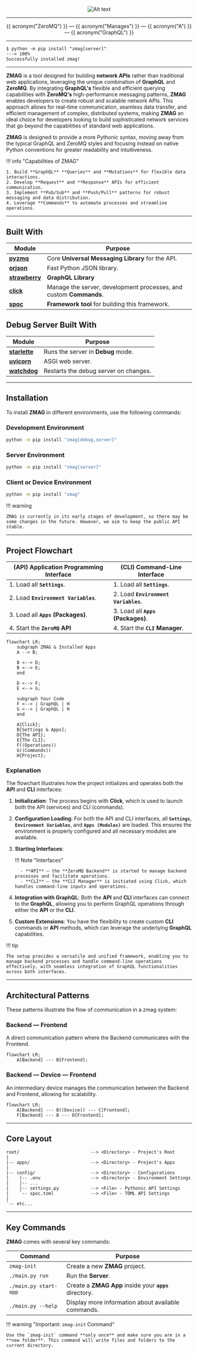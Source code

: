 #

<div style="text-align:center; margin-top: -60px">
 <img src="assets/images/title.png" alt="Alt text" class="title-image" />
</div>

---

<p align="center" class="name-acronym" >
    {{ acronym("ZeroMQ") }} —
    {{ acronym("Manages") }} —
    {{ acronym("A") }} —
    {{ acronym("GraphQL") }}
</p>

---

<!-- termynal -->

```
$ python -m pip install "zmag[server]"
---> 100%
Successfully installed zmag!
```

---

**ZMAG** is a tool designed for building **network APIs** rather than traditional web applications, leveraging the unique combination of **GraphQL** and **ZeroMQ**. By integrating **GraphQL's** flexible and efficient querying capabilities with **ZeroMQ's** high-performance messaging patterns, **ZMAG** enables developers to create robust and scalable network APIs. This approach allows for real-time communication, seamless data transfer, and efficient management of complex, distributed systems, making **ZMAG** an ideal choice for developers looking to build sophisticated network services that go beyond the capabilities of standard web applications.

**ZMAG** is designed to provide a more Pythonic syntax, moving away from the typical GraphQL and ZeroMQ styles and focusing instead on native Python conventions for greater readability and intuitiveness.

!!! info "Capabilities of ZMAG"

    1. Build **GraphQL** **Queries** and **Mutations** for flexible data interactions.
    2. Develop **Request** and **Response** APIs for efficient communication.
    3. Implement **Pub/Sub** and **Push/Pull** patterns for robust messaging and data distribution.
    4. Leverage **Commands** to automate processes and streamline operations.

---

## Built With

| Module                                         | Purpose                                                            |
| ---------------------------------------------- | ------------------------------------------------------------------ |
| [**pyzmq**](https://pyzmq.readthedocs.io)      | Core **Universal Messaging Library** for the API.                  |
| [**orjson**](https://github.com/ijl/orjson)    | Fast Python JSON library.                                          |
| [**strawberry**](https://strawberry.rocks/)    | **GraphQL Library**                                                |
| [**click**](https://github.com/pallets/click/) | Manage the server, development processes, and custom **Commands**. |
| [**spoc**](https://pypi.org/project/spoc/)     | **Framework tool** for building this framework.                    |

## Debug Server Built With

| Module                                                   | Purpose                               |
| -------------------------------------------------------- | ------------------------------------- |
| [**starlette**](https://www.starlette.io/)               | Runs the server in **Debug** mode.    |
| [**uvicorn**](https://www.uvicorn.org/)                  | ASGI web server.                      |
| [**watchdog**](https://github.com/gorakhargosh/watchdog) | Restarts the debug server on changes. |

---

## Installation

To install **ZMAG** in different environments, use the following commands:

### **Development** Environment

```sh
python -m pip install "zmag[debug,server]"
```

### **Server** Environment

```sh
python -m pip install "zmag[server]"
```

### **Client** or **Device** Environment

```sh
python -m pip install "zmag"
```

!!! warning

    ZMAG is currently in its early stages of development, so there may be some changes in the future. However, we aim to keep the public API stable.

---

## Project **Flowchart**

| **(API)** Application Programming Interface | **(CLI)** Command-Line Interface     |
| ------------------------------------------- | ------------------------------------ |
| 1. Load all **`Settings`**.                 | 1. Load all **`Settings`**.          |
| 2. Load **`Environment Variables`**.        | 2. Load **`Environment Variables`**. |
| 3. Load all **`Apps` (Packages)**.          | 3. Load all **`Apps` (Packages)**.   |
| 4. Start the **`ZeroMQ`** **API**           | 4. Start the **`CLI`** **Manager**.  |

```mermaid
flowchart LR;
    subgraph ZMAG & Installed Apps
    A --> B;

    B <--> D;
    B <--> E;
    end

    D <--> F;
    E <--> G;

    subgraph Your Code
    F <--> | GraphQL | H
    G <--> | GraphQL | H
    end

    A{Click};
    B[Settings & Apps];
    D{The API};
    E{The CLI};
    F((Operations))
    G((Commands))
    H{Project};
```

### Explanation

The flowchart illustrates how the project initializes and operates both the **API** and **CLI** interfaces:

1. **Initialization**: The process begins with **Click**, which is used to launch both the API (services) and CLI (commands).
2. **Configuration Loading**: For both the API and CLI interfaces, all **`Settings`**, **`Environment Variables`**, and **`Apps (Modules)`** are loaded. This ensures the environment is properly configured and all necessary modules are available.

3. **Starting Interfaces**:

    !!! Note "Interfaces"

         - **API** — the **ZeroMQ Backend** is started to manage backend processes and facilitate operations.
         - **CLI** — the **CLI Manager** is initiated using Click, which handles command-line inputs and operations.

4. **Integration with GraphQL**: Both the **API** and **CLI** interfaces can connect to the **GraphQL**, allowing you to perform GraphQL operations through either the **API** or the **CLI**.

5. **Custom Extensions**: You have the flexibility to create custom **CLI** commands or **API** methods, which can leverage the underlying **GraphQL** capabilities.

!!! tip

    The setup provides a versatile and unified framework, enabling you to manage backend processes and handle command-line operations effectively, with seamless integration of GraphQL functionalities across both interfaces.

---

## Architectural **Patterns**

These patterns illustrate the flow of communication in a zmag system:

### Backend — Frontend

A direct communication pattern where the Backend communicates with the Frontend.

```mermaid
flowchart LR;
    A[Backend] --- B[Frontend];
```

### Backend — Device — Frontend

An intermediary device manages the communication between the Backend and Frontend, allowing for scalability.

```mermaid
flowchart LR;
    A[Backend] --- B((Device)) --- C[Frontend];
    F[Backend] --- B --- D[Frontend];
```

---

## Core **Layout**

```text
root/                           --> <Directory> - Project's Root
|
|-- apps/                       --> <Directory> - Project's Apps
|
|-- config/                     --> <Directory> - Configurations
|    |-- .env                   --> <Directory> - Environment Settings
|    |-- ...
|    |-- settings.py            --> <File> - Pythonic API Settings
|    `-- spoc.toml              --> <File> - TOML API Settings
|
`-- etc...
```

---

## Key Commands

**ZMAG** comes with several key commands:

| Command               | Purpose                                                 |
| --------------------- | ------------------------------------------------------- |
| `zmag-init`           | Create a new **ZMAG** project.                          |
| `./main.py run`       | Run the **Server**.                                     |
| `./main.py start-app` | Create a **ZMAG App** inside your **`apps`** directory. |
| `./main.py --help`    | Display more information about available commands.      |

!!! warning "Important: `zmag-init` Command"

    Use the `zmag-init` command **only once** and make sure you are in a **new folder**. This command will write files and folders to the current directory.
